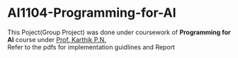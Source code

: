 # AI1104-Programming-for-AI

This Poject(Group Project) was done under coursework of **Programming for AI** course under [Prof. Karthik P.N.](https://karthikpn.com/)  
Refer to the pdfs for implementation guidlines and Report
